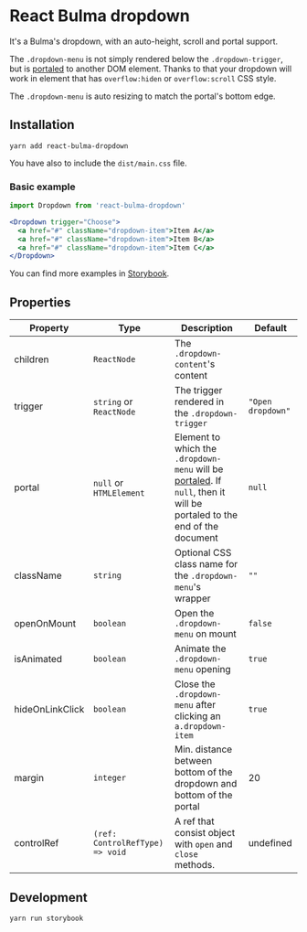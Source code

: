 # React Bulma dropdown

It's a Bulma's dropdown, with an auto-height, scroll and portal support.

The `.dropdown-menu` is not simply rendered below the `.dropdown-trigger`, but is [portaled](https://reactjs.org/docs/portals.html) to another DOM element.
Thanks to that your dropdown will work in element that has `overflow:hiden` or `overflow:scroll` CSS style.

The `.dropdown-menu` is auto resizing to match the portal's bottom edge.

## Installation

```
yarn add react-bulma-dropdown
```

You have also to include the `dist/main.css` file.

### Basic example

```jsx
import Dropdown from 'react-bulma-dropdown'

<Dropdown trigger="Choose">
  <a href="#" className="dropdown-item">Item A</a>
  <a href="#" className="dropdown-item">Item B</a>
  <a href="#" className="dropdown-item">Item C</a>
</Dropdown>
```

You can find more examples in [Storybook](https://jakub-zawislak.github.io/react-bulma-dropdown/).

## Properties

| Property        | Type                            | Description                                                                                                                                                     | Default           |
|-----------------|---------------------------------|-----------------------------------------------------------------------------------------------------------------------------------------------------------------|-------------------|
| children        | `ReactNode`                     | The `.dropdown-content`'s content                                                                                                                               |                   |
| trigger         | `string` or `ReactNode`         | The trigger rendered in the `.dropdown-trigger`                                                                                                                 | `"Open dropdown"` |
| portal          | `null` or `HTMLElement`         | Element to which the `.dropdown-menu` will be [portaled](https://reactjs.org/docs/portals.html). If `null`, then it will be portaled to the end of the document | `null`            |
| className       | `string`                        | Optional CSS class name for the `.dropdown-menu`'s wrapper                                                                                                      | `""`              |
| openOnMount     | `boolean`                       | Open the `.dropdown-menu` on mount                                                                                                                              | `false`           |
| isAnimated      | `boolean`                       | Animate the `.dropdown-menu` opening                                                                                                                            | `true`            |
| hideOnLinkClick | `boolean`                       | Close the `.dropdown-menu` after clicking an `a.dropdown-item`                                                                                                  | `true`            |
| margin          | `integer`                       | Min. distance between bottom of the dropdown and bottom of the portal                                                                                           | 20                |
| controlRef      | `(ref: ControlRefType) => void` | A ref that consist object with `open` and `close` methods.                                                                                                      | undefined         |

## Development

```
yarn run storybook
```
